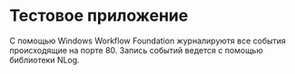 ﻿# Тестовое приложение

С помощью Windows Workflow Foundation журналируютя все события происходящие на порте 80. 
Запись событий ведется с помощью библиотеки NLog.